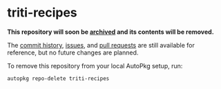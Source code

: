 # triti-recipes

**This repository will soon be [archived](https://github.com/autopkg/triti-recipes/issues/12) and its contents will be removed.**

The [commit history](https://github.com/autopkg/triti-recipes/commits/master), [issues](https://github.com/autopkg/triti-recipes/issues?q=is%3Aissue), and [pull requests](https://github.com/autopkg/triti-recipes/pulls?q=is%3Apr) are still available for reference, but no future changes are planned.

To remove this repository from your local AutoPkg setup, run:

    autopkg repo-delete triti-recipes
